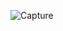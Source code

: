![Capture](https://user-images.githubusercontent.com/28908397/59334355-f61c1f80-8d02-11e9-971d-abb2d0e2b93e.JPG)

